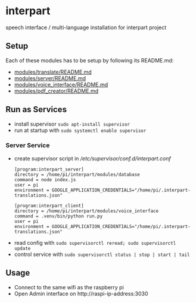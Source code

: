 # interpart
speech interface / multi-language installation for interpart project

## Setup

Each of these modules has to be setup by following its README.md:

* [modules/translate/README.md](modules/translate/README.md)
* [modules/server/README.md](modules/server/README.md)
* [modules/voice_interface/README.md](modules/voice_interface/README.md)
* [modules/pdf_creator/README.md](modules/pdf_creator/README.md)

## Run as Services

* install supervisor `sudo apt-install supervisor`
* run at startup with `sudo systemctl enable supervisor`

### Server Service

* create supervisor script in */etc/supervisor/conf.d/interpart.conf*
    ```
    [program:interpart_server]
    directory = /home/pi/interpart/modules/database
    command = node index.js
    user = pi
    environment = GOOGLE_APPLICATION_CREDENTIALS="/home/pi/.interpart-translations.json"

    [program:interpart_client]
    directory = /home/pi/interpart/modules/voice_interface
    command = .venv/bin/python run.py
    user = pi
    environment = GOOGLE_APPLICATION_CREDENTIALS="/home/pi/.interpart-translations.json"
  ```
* read config with `sudo supervisorctl reread; sudo supervisorctl update`
* control service with `sudo supervisorctl status | stop | start | tail`

## Usage

* Connect to the same wifi as the raspberry pi
* Open Admin interface on http://raspi-ip-address:3030
